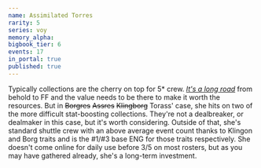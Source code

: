 ```yaml
---
name: Assimilated Torres
rarity: 5
series: voy
memory_alpha:
bigbook_tier: 6
events: 17
in_portal: true
published: true
---
```


Typically collections are the cherry on top for 5* crew. [_It's a long road_](https://www.youtube.com/watch?v=pmQsrXLofMY) from behold to FF and the value needs to be there to make it worth the resources. But in ~~Borgres~~ ~~Assres~~ ~~Klingborg~~ Torass' case, she hits on two of the more difficult stat-boosting collections. They're not a dealbreaker, or dealmaker in this case, but it's worth considering. Outside of that, she's standard shuttle crew with an above average event count thanks to Klingon and Borg traits and is the #1/#3 base ENG for those traits respectively. She doesn't come online for daily use before 3/5 on most rosters, but as you may have gathered already, she's a long-term investment.
